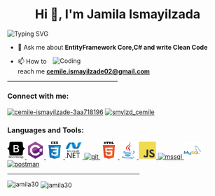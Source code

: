 <h1 align="center">Hi 👋, I'm Jamila Ismayilzada</h1>

![Typing SVG](https://readme-typing-svg.herokuapp.com?size=18&color=2BF723&lines=Hello%2C+I+am+Jamila+Ismayilzada.%3B+I%27m+backend+developer+and+instructor.)
- 💬 Ask me about **EntityFramework Core,C# and write Clean Code**

<img align="right" alt="Coding" width="400" src="https://cdn.dribbble.com/users/4055494/screenshots/15215756/media/d2b66c4ca0192aa26d103448b3d1518b.gif">

- 📫 How to reach me **cemile.ismayilzade02@gmail.com**

 <hr width="50%" color="green" />
<h3 align="left">Connect with me:</h3>
<p align="left">
<a href="https://linkedin.com/in/cemile-ismayilzade-3aa718196" target="blank"><img align="center" src="https://raw.githubusercontent.com/rahuldkjain/github-profile-readme-generator/master/src/images/icons/Social/linked-in-alt.svg" alt="cemile-ismayilzade-3aa718196" height="30" width="40" /></a>
<a href="https://instagram.com/smylzd_cemile" target="blank"><img align="center" src="https://raw.githubusercontent.com/rahuldkjain/github-profile-readme-generator/master/src/images/icons/Social/instagram.svg" alt="smylzd_cemile" height="30" width="40" /></a>
</p>

<h3 align="left">Languages and Tools:</h3>
<p align="left"> <a href="https://getbootstrap.com" target="_blank" rel="noreferrer"> <img src="https://raw.githubusercontent.com/devicons/devicon/master/icons/bootstrap/bootstrap-plain-wordmark.svg" alt="bootstrap" width="40" height="40"/> </a> <a href="https://www.w3schools.com/cs/" target="_blank" rel="noreferrer"> <img src="https://raw.githubusercontent.com/devicons/devicon/master/icons/csharp/csharp-original.svg" alt="csharp" width="40" height="40"/> </a> <a href="https://www.w3schools.com/css/" target="_blank" rel="noreferrer"> <img src="https://raw.githubusercontent.com/devicons/devicon/master/icons/css3/css3-original-wordmark.svg" alt="css3" width="40" height="40"/> </a> <a href="https://dotnet.microsoft.com/" target="_blank" rel="noreferrer"> <img src="https://raw.githubusercontent.com/devicons/devicon/master/icons/dot-net/dot-net-original-wordmark.svg" alt="dotnet" width="40" height="40"/> </a> <a href="https://git-scm.com/" target="_blank" rel="noreferrer"> <img src="https://www.vectorlogo.zone/logos/git-scm/git-scm-icon.svg" alt="git" width="40" height="40"/> </a> <a href="https://www.w3.org/html/" target="_blank" rel="noreferrer"> <img src="https://raw.githubusercontent.com/devicons/devicon/master/icons/html5/html5-original-wordmark.svg" alt="html5" width="40" height="40"/> </a> <a href="https://www.java.com" target="_blank" rel="noreferrer"> <img src="https://raw.githubusercontent.com/devicons/devicon/master/icons/java/java-original.svg" alt="java" width="40" height="40"/> </a> <a href="https://developer.mozilla.org/en-US/docs/Web/JavaScript" target="_blank" rel="noreferrer"> <img src="https://raw.githubusercontent.com/devicons/devicon/master/icons/javascript/javascript-original.svg" alt="javascript" width="40" height="40"/> </a> <a href="https://www.microsoft.com/en-us/sql-server" target="_blank" rel="noreferrer"> <img src="https://www.svgrepo.com/show/303229/microsoft-sql-server-logo.svg" alt="mssql" width="40" height="40"/> </a> <a href="https://www.mysql.com/" target="_blank" rel="noreferrer"> <img src="https://raw.githubusercontent.com/devicons/devicon/master/icons/mysql/mysql-original-wordmark.svg" alt="mysql" width="40" height="40"/> </a> <a href="https://postman.com" target="_blank" rel="noreferrer"> <img src="https://www.vectorlogo.zone/logos/getpostman/getpostman-icon.svg" alt="postman" width="40" height="40"/> </a> </p>
<hr width="60%" color="green" />
 
 
 
<p><img align="left" src="https://myreadme-stats.vercel.app/api/top-langs?username=jamila30&title_color=FA8C00&icon_color=CC5160&text_color=B95C50&bg_color=AAD6A0&show_icons=true&locale=en&layout=compact" alt="jamila30" /></p>

<p>&nbsp;<img align="center" src="https://myreadme-stats.vercel.app/api?username=jamila30&title_color=FA8C00&icon_color=CC5160&text_color=B95C50&bg_color=AAD6A0&show_icons=true&locale=en" alt="jamila30" /></p>

